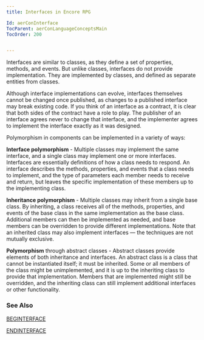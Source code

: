 ```yaml
---
title: Interfaces in Encore RPG

Id: aerConInterface
TocParent: aerConLanguageConceptsMain
TocOrder: 200


---
```


Interfaces are similar to classes, as they define a set of properties, methods, and events. But unlike classes, interfaces do not provide implementation. They are implemented by classes, and defined as separate entities from classes. 

Although interface implementations can evolve, interfaces themselves cannot be changed once published, as changes to a published interface may break existing code. If you think of an interface as a contract, it is clear that both sides of the contract have a role to play. The publisher of an interface agrees never to change that interface, and the implementer agrees to implement the interface exactly as it was designed. 

Polymorphism in components can be implemented in a variety of ways:

**Interface polymorphism** - Multiple classes may implement the same interface, and a single class may implement one or more interfaces. Interfaces are essentially definitions of how a class needs to respond. An interface describes the methods, properties, and events that a class needs to implement, and the type of parameters each member needs to receive and return, but leaves the specific implementation of these members up to the implementing class. 

**Inheritance polymorphism** - Multiple classes may inherit from a single base class. By inheriting, a class receives all of the methods, properties, and events of the base class in the same implementation as the base class. Additional members can then be implemented as needed, and base members can be overridden to provide different implementations. Note that an inherited class may also implement interfaces — the techniques are not mutually exclusive. 

**Polymorphism** through abstract classes - Abstract classes provide elements of both inheritance and interfaces. An abstract class is a class that cannot be instantiated itself; it must be inherited. Some or all members of the class might be unimplemented, and it is up to the inheriting class to provide that implementation. Members that are implemented might still be overridden, and the inheriting class can still implement additional interfaces or other functionality. 

### See Also
[BEGINTERFACE](BEGINTERFACE.html)

[ENDINTERFACE](ENDINTERFACE.html)  
